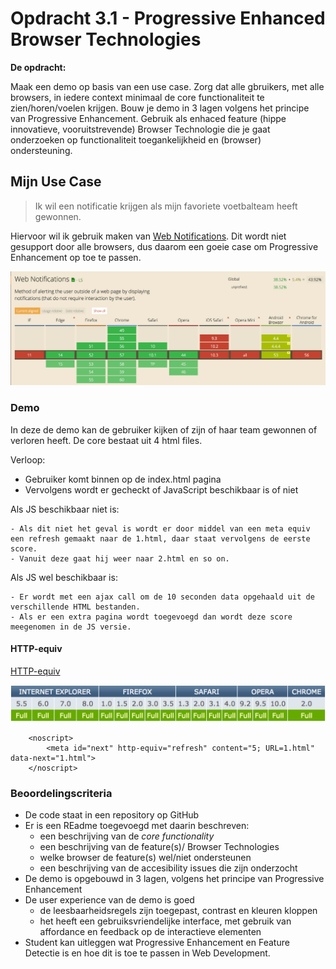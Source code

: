 # Opdracht 3.1 - Progressive Enhanced Browser Technologies

**De opdracht:**

Maak een demo op basis van een use case. Zorg dat alle gbruikers, met alle browsers, in iedere context minimaal de core functionaliteit te zien/horen/voelen krijgen. Bouw je demo in 3 lagen volgens het principe van Progressive Enhancement. Gebruik als enhaced feature (hippe innovatieve, vooruitstrevende) Browser Technologie die je gaat onderzoeken op functionaliteit toegankelijkheid en (browser) ondersteuning.

## Mijn Use Case

> Ik wil een notificatie krijgen als mijn favoriete voetbalteam heeft gewonnen.

Hiervoor wil ik gebruik maken van [Web Notifications](https://notifications.spec.whatwg.org/). Dit wordt niet gesupport door alle browsers, dus daarom een goeie case om Progressive Enhancement op toe te passen.

![alt text](readme_images/can_i_use.png "Can i use")

### Demo

In deze de demo kan de gebruiker kijken of zijn of haar team gewonnen of verloren heeft. De core bestaat uit 4 html files. 

Verloop:

- Gebruiker komt binnen op de index.html pagina
- Vervolgens wordt er gecheckt of JavaScript beschikbaar is of niet

Als JS beschikbaar niet is:

	- Als dit niet het geval is wordt er door middel van een meta equiv een refresh gemaakt naar de 1.html, daar staat vervolgens de eerste score.
	- Vanuit deze gaat hij weer naar 2.html en so on.

Als JS wel beschikbaar is:

	- Er wordt met een ajax call om de 10 seconden data opgehaald uit de verschillende HTML bestanden. 
	- Als er een extra pagina wordt toegevoegd dan wordt deze score meegenomen in de JS versie. 

#### HTTP-equiv

[HTTP-equiv](http://reference.sitepoint.com/html/meta/http-equiv)

![alt text](readme_images/equiv-compat.png "Compatibility http-equiv")	


```
	<noscript>
		<meta id="next" http-equiv="refresh" content="5; URL=1.html" data-next="1.html">
	</noscript>
```


### Beoordelingscriteria

- De code staat in een repository op GitHub
- Er is een REadme toegevoegd met daarin beschreven:
	- een beschrijving van de *core functionality*
	- een beschrijving van de feature(s)/ Browser Technologies
	- welke browser de feature(s) wel/niet ondersteunen
	- een beschrijving van de accesibility issues die zijn onderzocht
- De demo is opgebouwd in 3 lagen, volgens het principe van Progressive Enhancement
- De user experience van de demo is goed
	- de leesbaarheidsregels zijn toegepast, contrast en kleuren kloppen
	- het heeft een gebruiksvriendelijke interface, met gebruik van affordance en feedback op de interactieve elementen
- Student kan uitleggen wat Progressive Enhancement en Feature Detectie is en hoe dit is toe te passen in Web Development.